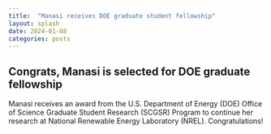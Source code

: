 ```yaml
---
title:  "Manasi receives DOE graduate student fellowship"
layout: splash
date: 2024-01-08
categories: posts
---
```


## Congrats, Manasi is selected for DOE graduate fellowship

Manasi receives an award from the U.S. Department of Energy (DOE) Office of Science Graduate Student Research (SCGSR) Program to continue her research at National Renewable Energy Laboratory (NREL). Congratulations! 
